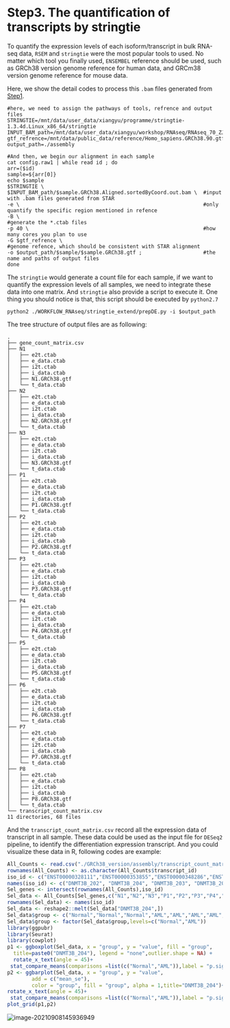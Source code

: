 # Step3. The quantification of transcripts by stringtie

To quantify the expression levels of each isoform/transcript in bulk RNA-seq data, `RSEM` and `stringtie` were the most popular tools to used. No matter which tool you finally used, `ENSEMBEL` reference should be used, such as GRCh38 version genome reference for human data, and GRCm38 version genome reference for mouse data.

Here, we show the detail codes to process this `.bam` files generated from [Step1](step1.md).

~~~shell
#here, we need to assign the pathways of tools, refrence and output files 
STRINGTIE=/mnt/data/user_data/xiangyu/programme/stringtie-1.3.4d.Linux_x86_64/stringtie
INPUT_BAM_path=/mnt/data/user_data/xiangyu/workshop/RNAseq/RNAseq_70_ZJN_human_AML_SP_20201207_11samples/GRCh38_version
gtf_refrence=/mnt/data/public_data/reference/Homo_sapiens.GRCh38.90.gtf
output_path=./assembly

#And then, we begin our alignment in each sample
cat config.raw1 | while read id ; do 
arr=($id)
sample=${arr[0]}
echo $sample
$STRINGTIE \
$INPUT_BAM_path/$sample.GRCh38.Aligned.sortedByCoord.out.bam \  #input with .bam files generated from STAR
-e \                                                            #only quantify the specific region mentioned in refence 
-B \                                                            #generate the *.ctab files
-p 40 \                                                         #how many cores you plan to use
-G $gtf_refrence \                                              #genome refence, which should be consistent with STAR alignment
-o $output_path/$sample/$sample.GRCh38.gtf ;                    #the name and paths of output files 
done
~~~

The `stringtie` would generate a count file for each sample, if we want to quantify the expression levels of all samples, we need to integrate these data into one matrix. And `stringtie` also provide a script to execute it. One thing you should notice is that, this script should be executed by `python2.7`

~~~shell
python2 ./WORKFLOW_RNAseq/stringtie_extend/prepDE.py -i $output_path
~~~

The tree structure of output files are as following:

~~~shell
.
├── gene_count_matrix.csv
├── N1
│   ├── e2t.ctab
│   ├── e_data.ctab
│   ├── i2t.ctab
│   ├── i_data.ctab
│   ├── N1.GRCh38.gtf
│   └── t_data.ctab
├── N2
│   ├── e2t.ctab
│   ├── e_data.ctab
│   ├── i2t.ctab
│   ├── i_data.ctab
│   ├── N2.GRCh38.gtf
│   └── t_data.ctab
├── N3
│   ├── e2t.ctab
│   ├── e_data.ctab
│   ├── i2t.ctab
│   ├── i_data.ctab
│   ├── N3.GRCh38.gtf
│   └── t_data.ctab
├── P1
│   ├── e2t.ctab
│   ├── e_data.ctab
│   ├── i2t.ctab
│   ├── i_data.ctab
│   ├── P1.GRCh38.gtf
│   └── t_data.ctab
├── P2
│   ├── e2t.ctab
│   ├── e_data.ctab
│   ├── i2t.ctab
│   ├── i_data.ctab
│   ├── P2.GRCh38.gtf
│   └── t_data.ctab
├── P3
│   ├── e2t.ctab
│   ├── e_data.ctab
│   ├── i2t.ctab
│   ├── i_data.ctab
│   ├── P3.GRCh38.gtf
│   └── t_data.ctab
├── P4
│   ├── e2t.ctab
│   ├── e_data.ctab
│   ├── i2t.ctab
│   ├── i_data.ctab
│   ├── P4.GRCh38.gtf
│   └── t_data.ctab
├── P5
│   ├── e2t.ctab
│   ├── e_data.ctab
│   ├── i2t.ctab
│   ├── i_data.ctab
│   ├── P5.GRCh38.gtf
│   └── t_data.ctab
├── P6
│   ├── e2t.ctab
│   ├── e_data.ctab
│   ├── i2t.ctab
│   ├── i_data.ctab
│   ├── P6.GRCh38.gtf
│   └── t_data.ctab
├── P7
│   ├── e2t.ctab
│   ├── e_data.ctab
│   ├── i2t.ctab
│   ├── i_data.ctab
│   ├── P7.GRCh38.gtf
│   └── t_data.ctab
├── P8
│   ├── e2t.ctab
│   ├── e_data.ctab
│   ├── i2t.ctab
│   ├── i_data.ctab
│   ├── P8.GRCh38.gtf
│   └── t_data.ctab
└── transcript_count_matrix.csv
11 directories, 68 files
~~~

And the `transcript_count_matrix.csv` record all the expression data of transcript in all sample. These data could be used as the input file for `DESeq2` pipeline, to identify the differentiation expression transcript. And you could visualize these data in R, following codes are example:

~~~R
All_Counts <- read.csv("./GRCh38_version/assembly/transcript_count_matrix.csv")
rownames(All_Counts) <- as.character(All_Counts$transcript_id)
iso_id <- c("ENST00000328111","ENST00000353855","ENST00000348286","ENST00000443239","ENST00000456297","ENST00000201963")
names(iso_id) <- c("DNMT3B_202", "DNMT3B_204", "DNMT3B_203", "DNMT3B_205", "DNMT3B_206", "DNMT3B_201")
Sel_genes <- intersect(rownames(All_Counts),iso_id)
Sel_data <- All_Counts[Sel_genes,c("N1","N2","N3","P1","P2","P3","P4","P5","P6","P7","P8")]
rownames(Sel_data) <- names(iso_id)
Sel_data <- reshape2::melt(Sel_data["DNMT3B_204",])
Sel_data$group <- c("Normal","Normal","Normal","AML","AML","AML","AML","AML","AML","AML","AML")
Sel_data$group <- factor(Sel_data$group,levels=c("Normal","AML"))
library(ggpubr)
library(Seurat)
library(cowplot)
p1 <- ggboxplot(Sel_data, x = "group", y = "value", fill = "group",
  title=paste0("DNMT3B_204"), legend = "none",outlier.shape = NA) + 
  rotate_x_text(angle = 45)+
 stat_compare_means(comparisons =list(c("Normal","AML")),label = "p.signif", method = "t.test")
p2 <- ggbarplot(Sel_data, x = "group", y = "value",
        add = c("mean_se"),
        color = "group", fill = "group", alpha = 1,title="DNMT3B_204")+ NoLegend()+
rotate_x_text(angle = 45)+
 stat_compare_means(comparisons =list(c("Normal","AML")),label = "p.signif", method = "t.test")
plot_grid(p1,p2)

~~~

![image-20210908145936949](D:\github_clone\Pipeline-of-transcriptome\step3.assets\image-20210908145936949.png)

